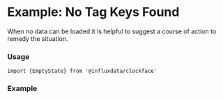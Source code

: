 # Example: No Tag Keys Found

When no data can be loaded it is helpful to suggest a course of action to remedy the situation.

### Usage
```tsx
import {EmptyState} from '@influxdata/clockface'
```

### Example
<!-- STORY -->


<!-- STORY HIDE START -->

<!-- STORY HIDE END -->

<!-- PROPS -->
